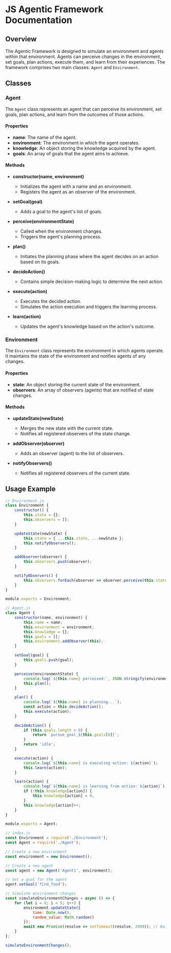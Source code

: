 # JS Agentic Framework Documentation

## Overview

The Agentic Framework is designed to simulate an environment and agents within that environment. Agents can perceive changes in the environment, set goals, plan actions, execute them, and learn from their experiences. The framework comprises two main classes: `Agent` and `Environment`.

## Classes

### Agent

The `Agent` class represents an agent that can perceive its environment, set goals, plan actions, and learn from the outcomes of those actions.

#### Properties

- **name**: The name of the agent.
- **environment**: The environment in which the agent operates.
- **knowledge**: An object storing the knowledge acquired by the agent.
- **goals**: An array of goals that the agent aims to achieve.

#### Methods

- **constructor(name, environment)**
  - Initializes the agent with a name and an environment.
  - Registers the agent as an observer of the environment.

- **setGoal(goal)**
  - Adds a goal to the agent's list of goals.

- **perceive(environmentState)**
  - Called when the environment changes.
  - Triggers the agent's planning process.

- **plan()**
  - Initiates the planning phase where the agent decides on an action based on its goals.

- **decideAction()**
  - Contains simple decision-making logic to determine the next action.

- **execute(action)**
  - Executes the decided action.
  - Simulates the action execution and triggers the learning process.

- **learn(action)**
  - Updates the agent's knowledge based on the action's outcome.

### Environment

The `Environment` class represents the environment in which agents operate. It maintains the state of the environment and notifies agents of any changes.

#### Properties

- **state**: An object storing the current state of the environment.
- **observers**: An array of observers (agents) that are notified of state changes.

#### Methods

- **updateState(newState)**
  - Merges the new state with the current state.
  - Notifies all registered observers of the state change.

- **addObserver(observer)**
  - Adds an observer (agent) to the list of observers.

- **notifyObservers()**
  - Notifies all registered observers of the current state.

## Usage Example

```javascript
// Environment.js
class Environment {
    constructor() {
        this.state = {};
        this.observers = [];
    }

    updateState(newState) {
        this.state = { ...this.state, ...newState };
        this.notifyObservers();
    }

    addObserver(observer) {
        this.observers.push(observer);
    }

    notifyObservers() {
        this.observers.forEach(observer => observer.perceive(this.state));
    }
}

module.exports = Environment;

// Agent.js
class Agent {
    constructor(name, environment) {
        this.name = name;
        this.environment = environment;
        this.knowledge = {};
        this.goals = [];
        this.environment.addObserver(this);
    }

    setGoal(goal) {
        this.goals.push(goal);
    }

    perceive(environmentState) {
        console.log(`${this.name} perceived:`, JSON.stringify(environmentState));
        this.plan();
    }

    plan() {
        console.log(`${this.name} is planning...`);
        const action = this.decideAction();
        this.execute(action);
    }

    decideAction() {
        if (this.goals.length > 0) {
            return `pursue_goal_${this.goals[0]}`;
        }
        return 'idle';
    }

    execute(action) {
        console.log(`${this.name} is executing action: ${action}`);
        this.learn(action);
    }

    learn(action) {
        console.log(`${this.name} is learning from action: ${action}`);
        if (!this.knowledge[action]) {
            this.knowledge[action] = 0;
        }
        this.knowledge[action]++;
    }
}

module.exports = Agent;

// index.js
const Environment = require('./Environment');
const Agent = require('./Agent');

// Create a new environment
const environment = new Environment();

// Create a new agent
const agent = new Agent('Agent1', environment);

// Set a goal for the agent
agent.setGoal('find_food');

// Simulate environment changes
const simulateEnvironmentChanges = async () => {
    for (let i = 0; i < 5; i++) {
        environment.updateState({
            time: Date.now(),
            random_value: Math.random()
        });
        await new Promise(resolve => setTimeout(resolve, 2000)); // Wait for 2 seconds
    }
};

simulateEnvironmentChanges();

